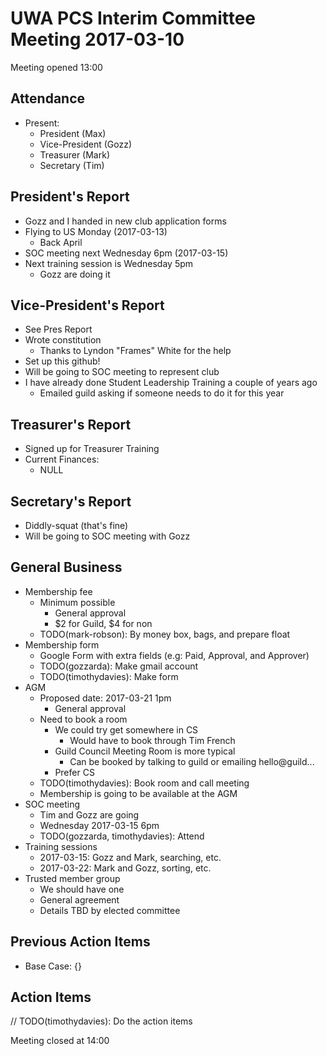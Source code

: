 # UWA PCS Interim Committee Meeting 2017-03-10

Meeting opened 13:00

## Attendance
- Present:
  - President (Max)
  - Vice-President (Gozz)
  - Treasurer (Mark)
  - Secretary (Tim)

## President's Report
- Gozz and I handed in new club application forms
- Flying to US Monday (2017-03-13)
  - Back April
- SOC meeting next Wednesday 6pm (2017-03-15)
- Next training session is Wednesday 5pm
  - Gozz are doing it
  
## Vice-President's Report
- See Pres Report
- Wrote constitution
  - Thanks to Lyndon "Frames" White for the help
- Set up this github!
- Will be going to SOC meeting to represent club
- I have already done Student Leadership Training a couple of years ago
  - Emailed guild asking if someone needs to do it for this year

## Treasurer's Report
- Signed up for Treasurer Training
- Current Finances:
  - NULL

## Secretary's Report
- Diddly-squat (that's fine)
- Will be going to SOC meeting with Gozz

## General Business
- Membership fee
  - Minimum possible
    - General approval
    - $2 for Guild, $4 for non
  - TODO(mark-robson): By money box, bags, and prepare float
- Membership form
  - Google Form with extra fields (e.g: Paid, Approval, and Approver)
  - TODO(gozzarda): Make gmail account
  - TODO(timothydavies): Make form
- AGM
  - Proposed date: 2017-03-21 1pm
    - General approval
  - Need to book a room
    - We could try get somewhere in CS
      - Would have to book through Tim French
    - Guild Council Meeting Room is more typical
      - Can be booked by talking to guild or emailing hello@guild...
    - Prefer CS
  - TODO(timothydavies): Book room and call meeting
  - Membership is going to be available at the AGM
- SOC meeting
  - Tim and Gozz are going
  - Wednesday 2017-03-15 6pm
  - TODO(gozzarda, timothydavies): Attend
- Training sessions
  - 2017-03-15: Gozz and Mark, searching, etc.
  - 2017-03-22: Mark and Gozz, sorting, etc.
- Trusted member group
  - We should have one
  - General agreement
  - Details TBD by elected committee 

## Previous Action Items
- Base Case: {}

## Action Items
// TODO(timothydavies): Do the action items

Meeting closed at 14:00
